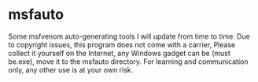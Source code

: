 # msfauto
Some msfvenom auto-generating tools
I will update from time to time.
Due to copyright issues, this program does not come with a carrier, Please collect it yourself on the Internet, any Windows gadget can be (must be.exe), 
move it to the msfauto directory.
For learning and communication only, any other use is at your own risk.

